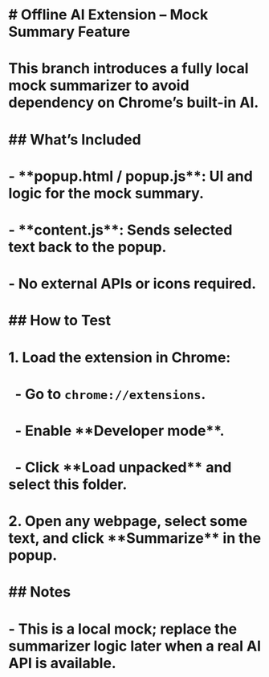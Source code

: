 # \# Offline AI Extension – Mock Summary Feature

# 

# This branch introduces a fully local mock summarizer to avoid dependency on Chrome’s built-in AI.

# 

# \## What’s Included

# \- \*\*popup.html / popup.js\*\*: UI and logic for the mock summary.

# \- \*\*content.js\*\*: Sends selected text back to the popup.

# \- No external APIs or icons required.

# 

# \## How to Test

# 1\. Load the extension in Chrome:

# &nbsp;  - Go to `chrome://extensions`.

# &nbsp;  - Enable \*\*Developer mode\*\*.

# &nbsp;  - Click \*\*Load unpacked\*\* and select this folder.

# 2\. Open any webpage, select some text, and click \*\*Summarize\*\* in the popup.

# 

# \## Notes

# \- This is a local mock; replace the summarizer logic later when a real AI API is available.



